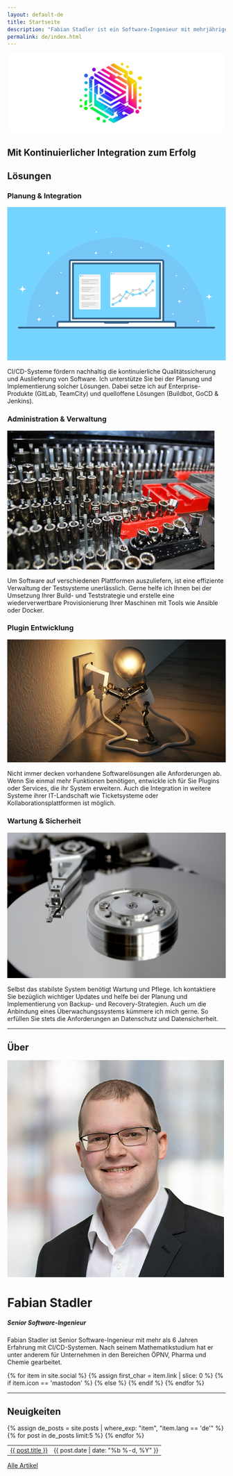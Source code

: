 ```yaml
---
layout: default-de
title: Startseite
description: "Fabian Stadler ist ein Software-Ingenieur mit mehrjähriger Erfahrung in Forschung und Entwicklung. Er ist spezialisiert auf Cloud-Entwicklung und Datenintegration."
permalink: de/index.html
---
```


<section class="index-header">
    <img src="/assets/img/company_logo.jpg" alt="Company logo of Fabian Stadler Solutions">
    <div class="centered"><h2>Mit Kontinuierlicher Integration zum Erfolg</h2></div>
</section>

## Lösungen

<div class="home-section">
    <div class="right">
        <h3>Planung & Integration</h3>
        <img src="/assets/img/interface-3593269_640.png" alt="Image of an interface">
        <p>CI/CD-Systeme fördern nachhaltig die kontinuierliche Qualitätssicherung und Auslieferung von Software. Ich unterstütze Sie bei der Planung und Implementierung solcher Lösungen. Dabei setze ich auf Enterprise-Produkte (GitLab, TeamCity) und quelloffene Lösungen (Buildbot, GoCD & Jenkins).</p>
    </div>
</div>

<div class="home-section">
    <div class="left">
        <h3>Administration & Verwaltung</h3>
        <img src="/assets/img/toolbox.jpg" alt="Image of a toolbox">
        <p>Um Software auf verschiedenen Plattformen auszuliefern, ist eine effiziente Verwaltung der Testsysteme unerlässlich. Gerne helfe ich Ihnen bei der Umsetzung Ihrer Build- und Teststrategie und erstelle eine wiederverwertbare Provisionierung Ihrer Maschinen mit Tools wie Ansible oder Docker.</p>
    </div>
</div>

<div class="home-section">
    <div class="right">
        <h3>Plugin Entwicklung</h3>
        <img src="/assets/img/lightbulb-3104355_640.jpg" alt="Image of a lightbulb">
        <p>Nicht immer decken vorhandene Softwarelösungen alle Anforderungen ab. Wenn Sie einmal mehr Funktionen benötigen, entwickle ich für Sie Plugins oder Services, die ihr System erweitern. Auch die Integration in weitere Systeme ihrer IT-Landschaft wie Ticketsysteme oder Kollaborationsplattformen ist möglich.</p>
    </div>
</div>

<div class="home-section">
    <div class="left">
        <h3>Wartung & Sicherheit</h3>
        <img src="/assets/img/hard_drive_disk.jpg" alt="Image of a hard drive disk"> 
        <p>Selbst das stabilste System benötigt Wartung und Pflege. Ich kontaktiere Sie bezüglich wichtiger Updates und helfe bei der Planung und Implementierung von Backup- und Recovery-Strategien. Auch um die Anbindung eines Überwachungssystems kümmere ich mich gerne. So erfüllen Sie stets die Anforderungen an Datenschutz und Datensicherheit.</p>
    </div>
</div>

----

## Über

<div class="profile-section">
    <div class="profile">
        <img src="/assets/img/fabian_stadler.jpg" alt="Profile image">
        <h1>Fabian Stadler</h1>
        <h5 class="post-date">Senior Software-Ingenieur</h5>
    </div>
    <div class="profile-text">
        <p>Fabian Stadler ist Senior Software-Ingenieur mit mehr als 6 Jahren Erfahrung mit CI/CD-Systemen. Nach seinem Mathematikstudium hat er unter anderem für Unternehmen in den Bereichen ÖPNV, Pharma und Chemie gearbeitet.</p>
        {% for item in site.social %}
            {% assign first_char = item.link | slice: 0 %}
            {% if item.icon == 'mastodon' %}
            <a class="icon contact-button"  rel="me" href="{{ item.link }}" target="_blank"><i class="fa-brands fa-{{ item.icon }}" aria-hidden="true"></i></a>
            {% else %}
            <a class="icon contact-button" href="{{ item.link }}" target="_blank"><i class="fa-{{ item.icon-class }} fa-{{ item.icon }}" aria-hidden="true"></i></a>
            {% endif %}
        {% endfor %}
    </div>
</div>

----

## Neuigkeiten

<table class="home-table">
    {% assign de_posts = site.posts | where_exp: "item", "item.lang == 'de'" %}
    {% for post in de_posts limit:5 %}
    <tr>
        <td class="home-post-title"><a href="{{ post.url }}">{{ post.title }}</a></td>
        <td class="home-post-date">{{ post.date | date: "%b %-d, %Y" }}</td>
    </tr>
    {% endfor %}
</table>

<p class="more-articles">
    <a href="/de/posts.html">Alle Artikel</a>
</p>
